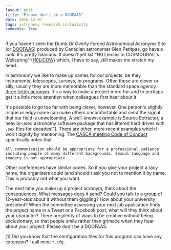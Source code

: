 ```yaml
---
layout: post
title: "Please don't be a DOOFAAS"
date: 2016-12-07
tags: astronomy research inclusivity
comments: True
---
```


If you haven't seen the Dumb Or Overly Forced Astronomical Acronyms Site
(or [DOOFAAS](https://www.cfa.harvard.edu/~gpetitpas/Links/Astroacro.html)) produced by
Canadian astronomer Glen Petitpas, go have a look. It's pretty hilarious.
It doesn't yet list  "H0 Lenses in COSMOGRAIL's Wellspring" ([H0LiCOW](https://arxiv.org/abs/1607.00017))
which, I have to say, still makes me stratch my head.

In astronomy we like to make up names for our projects, be they instruments, telescopes, surveys, or
programs. Often these are clever or silly; usually they are more memorable than the standard space agency
[three-letter acronym](http://tla.surly.org/). It's a way to make a project more fun and to perhaps get it
a little more attention when colleagues first hear about it.

It's possible to go too far with being clever, however. One person's slightly risque or edgy name can make others uncomfortable
and send the signal that our field is unwelcoming.  A well-known example
is Source Extractor, a heavily-used astronomy software package that has littered hard drives with `.sex` files for decades[1].
There are other, more recent examples which I won't dignify by mentioning.
The [CASCA meeting Code of Conduct](http://astro.physics.umanitoba.ca/casca2016/index.php/code-of-conduct/) specifically notes that

```All communication should be appropriate for a professional audience including people of many different backgrounds. Sexual language and imagery is not appropriate.```

Other conferences have similar codes. So if you give your project a racy name, the organizers could (and should!) ask you not to mention it by name. This is probably not what you want.

The next time you make up a project acronym,  think about the consequences. What messages does it send? Could you talk to a group of 12-year-olds about it without them giggling? How about your university president? When the committee assessing your next job application finds the project name in a Tweet or a Facebook post, what will they think about your character? There are plenty of ways to be creative without being exclusionary, so that people smile rather than grimace when they hear about your project. Please don't be a DOOFAAS. 


[1] Did you know that the configuration files for this program can have any extension? I call mine `*.cfg`.
